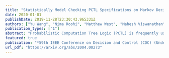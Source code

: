 ```yaml
---
title: "Statistically Model Checking PCTL Specifications on Markov Decision Processes via Reinforcement Learning"
date: 2020-01-01
publishDate: 2019-11-28T23:30:43.965331Z
authors: ["Yu Wang", "Nima Roohi", "Matthew West", "Mahesh Viswanathan", "Geir E. Dullerud"]
publication_types: ["1"]
abstract: "Probabilistic Computation Tree Logic (PCTL) is frequently used to formally specify control objectives such as probabilistic reachability and safety. In this work, we focus on model checking PCTL specifications statistically on Markov Decision Processes (MDPs) by sampling, e.g., checking whether there exists a feasible policy such that the probability of reaching certain goal states is greater than a threshold. We use reinforcement learning to search for such a feasible policy for PCTL specifications, and then develop a statistical model checking (SMC) method with provable guarantees on its error. Specifically, we first use upper-confidence-bound (UCB) based Q-learning to design an SMC algorithm for bounded-time PCTL specifications, and then extend this algorithm to unbounded-time specifications by identifying a proper truncation time by checking the PCTL specification and its negation at the same time. Finally, we evaluate the proposed method on case studies."
featured: true
publication: "*59th IEEE Conference on Decision and Control (CDC) (Under Review)*"
url_pdf: "https://arxiv.org/abs/2004.00273"
---
```


